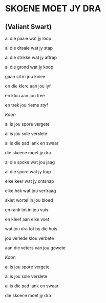 # SKOENE MOET JY DRA
## (Valiant Swart)

al die paaie wat jy loop

al die draaie wat jy stap

al die strikke wat jy aftrap

al die grond wat jy koop

gaan sit in jou kniee

en die klere aan jou lyf

en klou aan jou tree

en trek jou rieme styf


_Koor:_

al is jou spore vergete

al is jou sole verslete

al is die pad lank en swaar

die skoene moet jy dra


al die spoke wat jou jaag

al die spore wat jy trap

elke keer wat jy ontsnap

elke hek wat jou vertraag

skiet wortel in jou bloed

en rank tot in jou vuis

en kleef aan elke voet

wat jou dra tot by die huis


jou verlede klou verbete

aan die veters van jou gewete


_Koor:_

al is jou spore vergete

al is jou sole verslete

al is die pad lank en swaar

die skoene moet jy dra

